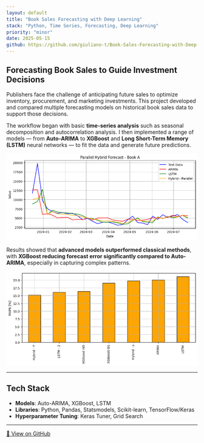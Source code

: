 ```yaml
---
layout: default
title: "Book Sales Forecasting with Deep Learning"
stack: "Python, Time Series, Forecasting, Deep Learning"
priority: "minor"
date: 2025-05-15
github: https://github.com/giuliano-t/Book-Sales-Forecasting-with-Deep-Learning
---
```


## Forecasting Book Sales to Guide Investment Decisions

Publishers face the challenge of anticipating future sales to optimize inventory, procurement, and marketing investments. This project developed and compared multiple forecasting models on historical book sales data to support those decisions.

The workflow began with basic **time-series analysis** such as seasonal decomposition and autocorrelation analysis. I then implemented a range of models — from **Auto-ARIMA** to **XGBoost** and **Long Short-Term Memory (LSTM)** neural networks — to fit the data and generate future predictions.

![Sales Forecast Comparison Chart](/assets/images/book_forecast_chart.png)

Results showed that **advanced models outperformed classical methods**, with **XGBoost reducing forecast error significantly compared to Auto-ARIMA**, especially in capturing complex patterns.

![Model Performance Comparison Chart](/assets/images/book_performance_chart.png)

---

## Tech Stack

- **Models**: Auto-ARIMA, XGBoost, LSTM  
- **Libraries**: Python, Pandas, Statsmodels, Scikit-learn, TensorFlow/Keras  
- **Hyperparameter Tuning**: Keras Tuner, Grid Search  

---

[🔗 View on GitHub](https://github.com/giuliano-t/Book-Sales-Forecasting-with-Deep-Learning)

